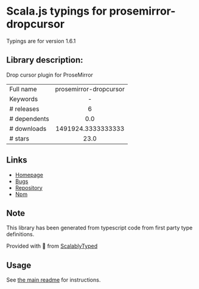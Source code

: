 
# Scala.js typings for prosemirror-dropcursor

Typings are for version 1.6.1

## Library description:
Drop cursor plugin for ProseMirror

|                    |                 |
| ------------------ | :-------------: |
| Full name          | prosemirror-dropcursor |
| Keywords           | - |
| # releases         | 6 |
| # dependents       | 0.0 |
| # downloads        | 1491924.3333333333 |
| # stars            | 23.0 |

## Links
- [Homepage](https://github.com/prosemirror/prosemirror-dropcursor#readme)
- [Bugs](https://github.com/prosemirror/prosemirror-dropcursor/issues)
- [Repository](https://github.com/prosemirror/prosemirror-dropcursor)
- [Npm](https://www.npmjs.com/package/prosemirror-dropcursor)
    


## Note
This library has been generated from typescript code from first party type definitions.

Provided with :purple_heart: from [ScalablyTyped](https://github.com/oyvindberg/ScalablyTyped)

## Usage
See [the main readme](../../readme.md) for instructions.


